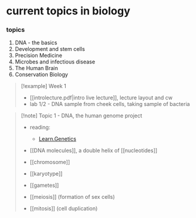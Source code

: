 # current topics in biology

### topics
1. DNA - the basics
2. Development and stem cells
3. Precision Medicine
4. Microbes and infectious disease
5. The Human Brain
6. Conservation Biology

> [!example] Week 1
> - [[introlecture.pdf|intro live lecture]], lecture layout and cw
> - lab 1/2 - DNA sample from cheek cells, taking sample of bacteria

>[!note] Topic 1 - DNA, the human genome project
> - reading:
> 	- [Learn.Genetics](https://learn.genetics.utah.edu/content/basics/)
> 
> - [[DNA molecules]], a double helix of [[nucleotides]]
> - [[chromosome]]
> - [[karyotype]]
> - [[gametes]]
> - [[meiosis]] (formation of sex cells)
> - [[mitosis]] (cell duplication)